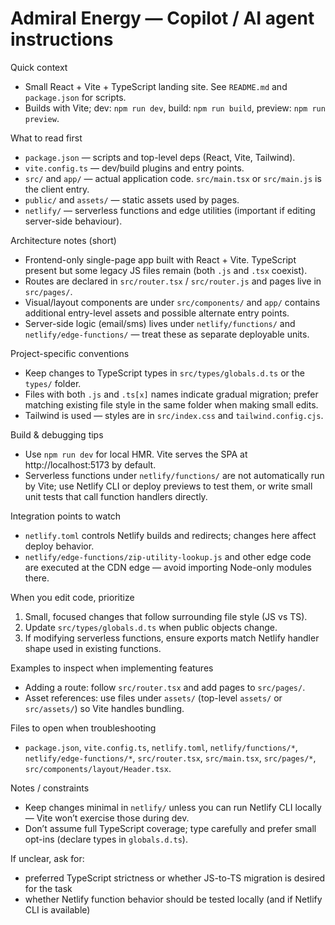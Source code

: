 <!--
Guidance for AI coding agents working on the Admiral Energy landing repo.
Keep this file short (20–50 lines) and focused on project-specific patterns, tooling, and files to inspect.
--> 

# Admiral Energy — Copilot / AI agent instructions

Quick context
- Small React + Vite + TypeScript landing site. See `README.md` and `package.json` for scripts.
- Builds with Vite; dev: `npm run dev`, build: `npm run build`, preview: `npm run preview`.

What to read first
- `package.json` — scripts and top-level deps (React, Vite, Tailwind).
- `vite.config.ts` — dev/build plugins and entry points.
- `src/` and `app/` — actual application code. `src/main.tsx` or `src/main.js` is the client entry.
- `public/` and `assets/` — static assets used by pages.
- `netlify/` — serverless functions and edge utilities (important if editing server-side behaviour).

Architecture notes (short)
- Frontend-only single-page app built with React + Vite. TypeScript present but some legacy JS files remain (both `.js` and `.tsx` coexist).
- Routes are declared in `src/router.tsx` / `src/router.js` and pages live in `src/pages/`.
- Visual/layout components are under `src/components/` and `app/` contains additional entry-level assets and possible alternate entry points.
- Server-side logic (email/sms) lives under `netlify/functions/` and `netlify/edge-functions/` — treat these as separate deployable units.

Project-specific conventions
- Keep changes to TypeScript types in `src/types/globals.d.ts` or the `types/` folder.
- Files with both `.js` and `.ts[x]` names indicate gradual migration; prefer matching existing file style in the same folder when making small edits.
- Tailwind is used — styles are in `src/index.css` and `tailwind.config.cjs`.

Build & debugging tips
- Use `npm run dev` for local HMR. Vite serves the SPA at http://localhost:5173 by default.
- Serverless functions under `netlify/functions/` are not automatically run by Vite; use Netlify CLI or deploy previews to test them, or write small unit tests that call function handlers directly.

Integration points to watch
- `netlify.toml` controls Netlify builds and redirects; changes here affect deploy behavior.
- `netlify/edge-functions/zip-utility-lookup.js` and other edge code are executed at the CDN edge — avoid importing Node-only modules there.

When you edit code, prioritize
1. Small, focused changes that follow surrounding file style (JS vs TS).
2. Update `src/types/globals.d.ts` when public objects change.
3. If modifying serverless functions, ensure exports match Netlify handler shape used in existing functions.

Examples to inspect when implementing features
- Adding a route: follow `src/router.tsx` and add pages to `src/pages/`.
- Asset references: use files under `assets/` (top-level `assets/` or `src/assets/`) so Vite handles bundling.

Files to open when troubleshooting
- `package.json`, `vite.config.ts`, `netlify.toml`, `netlify/functions/*`, `netlify/edge-functions/*`, `src/router.tsx`, `src/main.tsx`, `src/pages/*`, `src/components/layout/Header.tsx`.

Notes / constraints
- Keep changes minimal in `netlify/` unless you can run Netlify CLI locally — Vite won’t exercise those during dev.
- Don’t assume full TypeScript coverage; type carefully and prefer small opt-ins (declare types in `globals.d.ts`).

If unclear, ask for:
- preferred TypeScript strictness or whether JS-to-TS migration is desired for the task
- whether Netlify function behavior should be tested locally (and if Netlify CLI is available)
